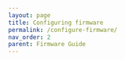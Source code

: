 ```yaml
---
layout: page
title: Configuring firmware
permalink: /configure-firmware/
nav_order: 2
parent: Firmware Guide
---
```

